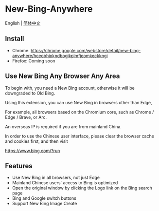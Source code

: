 # New-Bing-Anywhere

English | [简体中文](README.zh-CN.md)


## Install

* Chrome: <https://chrome.google.com/webstore/detail/new-bing-anywhere/hceobhjokpdbogjkplmfjeomkeckkngi>
* Firefox: Coming soon

## Use New Bing Any Browser Any Area

To begin with, you need a New Bing account, otherwise it will be downgraded to Old Bing.

Using this extension, you can use New Bing in browsers other than Edge,

For example, all browsers based on the Chromium core, such as Chrome / Edge / Brave, or Arc.

An overseas IP is required if you are from mainland China.

In order to use the Chinese user interface, please clear the browser cache and cookies first, and then visit

https://www.bing.com/?run

## Features

* Use New Bing in all browsers, not just Edge
* Mainland Chinese users' access to Bing is optimized
* Open the original window by clicking the Logo link on the Bing search page
* Bing and Google switch buttons
* Support New Bing Image Create